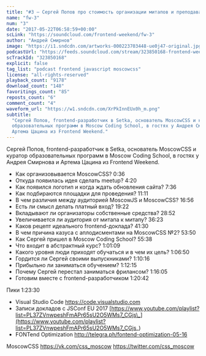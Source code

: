 ```yaml
---
title: "#3 – Сергей Попов про стоимость организации митапов и преподавание"
name: "fw-3"
num: "3"
date: "2017-05-22T06:58:59+00:00"
scLink: "https://soundcloud.com/frontend-weekend/fw-3"
author: "Андрей Смирнов"
image: "https://i1.sndcdn.com/artworks-000223703448-ue0j47-original.jpg"
podcastUrl: "https://feeds.soundcloud.com/stream/323850168-frontend-weekend-fw-3.m4a"
scTrackId: "323850168"
explicit: false
tag_list: "podcast frontend javascript moscowcss"
license: "all-rights-reserved"
playback_count: "9178"
download_count: "148"
favoritings_count: "85"
reposts_count: "6"
comment_count: "4"
waveform_url: "https://w1.sndcdn.com/XrPkInnEUx0h_m.png"
subtitle:
  "Сергей Попов, frontend-разработчик в Setka, основатель MoscowCSS и куратор
  образовательных программ в Moscow Coding School, в гостях у Андрея Смирнова и
  Артема Цацина из Frontend Weekend."
---
```


Сергей Попов, frontend-разработчик в Setka, основатель MoscowCSS и куратор
образовательных программ в Moscow Coding School, в гостях у Андрея Смирнова и
Артема Цацина из Frontend Weekend.

- Как организовывается MoscowCSS? 0:36
- Откуда появилась идея сделать meetup? 4:20
- Как появился логотип и когда ждать обновления сайта? 7:36
- Как подбираются площадки для проведения? <timecode sec="671">11:11</timecode>
- В чем различия между аудиторией MoscowJS и MoscowCSS?
  <timecode sec="1016">16:56</timecode>
- Есть ли смысл делать платный вход? <timecode sec="1162">19:22</timecode>
- Вкладывают ли организаторы собственные средства?
  <timecode sec="1732">28:52</timecode>
- Увеличивается ли аудитория от митапа к митапу?
  <timecode sec="2183">36:23</timecode>
- Каков рецепт идеального frontend-доклада?
  <timecode sec="2490">41:30</timecode>
- В чем причина казуса с аплодисментами на MoscowCSS №2?
  <timecode sec="3230">53:50</timecode>
- Как Сергей пришел в Moscow Coding School?
  <timecode sec="3338">55:38</timecode>
- Что входит в абстрактный курс? <timecode sec="3669">1:01:09</timecode>
- Какого уровня люди приходят обучаться и в чем их цель?
  <timecode sec="4010">1:06:50</timecode>
- Гордится ли Сергей своими выпускниками?
  <timecode sec="4216">1:10:16</timecode>
- Прибыльно ли заниматься обучением? <timecode sec="4335">1:12:15</timecode>
- Почему Сергей перестал заниматься фрилансом?
  <timecode sec="4565">1:16:05</timecode>
- Готовим вместе с frontend-разработчиком
  <timecode sec="4842">1:20:42</timecode>

Пики <timecode sec="5010">1:23:30</timecode>

- Visual Studio Code <https://code.visualstudio.com>
- Записи докладов с JSConf EU 2017
  [https://www.youtube.com/playlist?list=PL37ZVnwpeshFmAPr65sU2O5WMs7_CGjs\_](https://www.youtube.com/playlist?list=PL37ZVnwpeshFmAPr65sU2O5WMs7_CGjs_)
- FONTend Optimization <http://telegra.ph/fontend-optimization-05-16>

MoscowCSS <https://vk.com/css_moscow> <https://twitter.com/css_moscow>
